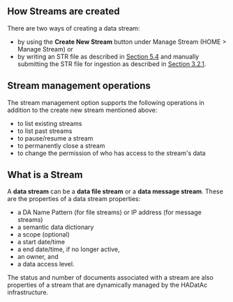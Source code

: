 ## How Streams are created

There are two ways of creating a data stream: 

* by using the __Create New Stream__ button under Manage Stream (HOME > Manage Stream) or 
* by writing an STR file as described in [Section 5.4](https://github.com/paulopinheiro1234/hadatac/wiki/5.4.-Stream-Specification-(STR)) and manually submitting the STR file for ingestion as described in [Section 3.2.1]( https://github.com/paulopinheiro1234/hadatac/wiki/3.2.-Manage-Data-File-Ingestion#321-manual-data-file-ingest). 

## Stream management operations

The stream management option supports the following operations in addition to the create new stream mentioned above: 

* to list existing streams
* to list past streams
* to pause/resume a stream
* to permanently close a stream
* to change the permission of who has access to the stream's data

## What is a Stream

A __data stream__ can be a __data file stream__ or a __data message stream__. These are the properties of a data stream properties: 

* a DA Name Pattern (for file streams) or IP address (for message streams)
* a semantic data dictionary
* a scope (optional)
* a start date/time
* a end date/time, if no longer active,
* an owner, and
* a data access level.

The status and number of documents associated with a stream are also properties of a stream that are dynamically managed by the HADatAc infrastructure.  